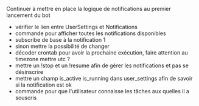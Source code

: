Continuer à mettre en place la logique de notifications au premier lancement du bot
- vérifier le lien entre UserSettings et Notifications
- commande pour afficher toutes les notifications disponibles
- subscribe de base à la notification 1
- sinon mettre la possibilité de changer
- décoder crontab pour avoir la prochaine exécution, faire attention au timezone mettre utc ?
- mettre un !stop et un !resume afin de gérer les notifications et pas se désinscrire
- mettre un champ is_active is_running dans user_settings afin de savoir si la notification est ok
- commande pour que l'utilisateur connaisse les tâches aux quelles il a souscris

